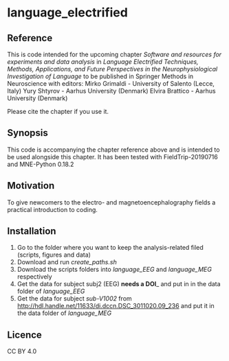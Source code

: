 # language_electrified

## Reference
This is code intended for the upcoming chapter _Software and resources for experiments and data analysis_ in _Language Electrified  Techniques, Methods, Applications, and Future Perspectives in the Neurophysiological Investigation of Language_ to be published in Springer Methods in Neuroscience with editors:
Mirko Grimaldi - University of Salento (Lecce, Italy)
Yury Shtyrov - Aarhus University (Denmark)
Elvira Brattico - Aarhus University (Denmark)

Please cite the chapter if you use it.

## Synopsis
This code is accompanying the chapter reference above and is intended to be used alongside this chapter.
It has been tested with FieldTrip-20190716 and MNE-Python 0.18.2

## Motivation
To give newcomers to the electro- and magnetoencephalography fields a practical introduction to coding.

## Installation
1) Go to the folder where you want to keep the analysis-related filed (scripts, figures and data)
2) Download and run _create\_paths.sh_
3) Download the scripts folders into _language\_EEG_ and _language\_MEG_ respectively
4) Get the data for subject subj2 (EEG) __needs a DOI___ and put in in the data folder of _language\_EEG_
5) Get the data for subject _sub-V1002_ from http://hdl.handle.net/11633/di.dccn.DSC_3011020.09_236 and put it in the data folder of _language\_MEG_

## Licence
CC BY 4.0
